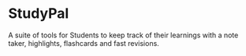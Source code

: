 # StudyPal
A suite of tools for Students to keep track of their learnings with a note taker, highlights, flashcards and fast revisions.
